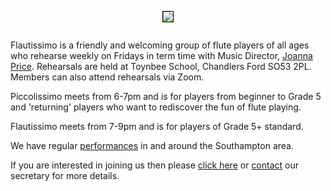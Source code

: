 
<div align="center">
    <img src="https://lynneflute.github.io/Flautissimo/imgs/romsey2022.jpg" style = "margin: 1em; border: 1px solid black; padding: 0" > 
        </div>
 
Flautissimo is a friendly and welcoming group of flute players of all ages who rehearse weekly on Fridays in term time with Music Director, <a href="musicdirector"> Joanna Price</a>.  Rehearsals are held at Toynbee School, Chandlers Ford SO53 2PL. Members can also attend rehearsals via Zoom.

Piccolissimo meets from 6-7pm and is for players from beginner to Grade 5 and 'returning' players who want to rediscover the fun of flute playing.  

Flautissimo meets from 7-9pm and is for players of Grade 5+ standard.

We have regular [performances](https://lynneflute.github.io/Flautissimo/performances) in and around the Southampton area.

If you are interested in joining us then please [click here](https://lynneflute.github.io/Flautissimo/about) or <a href="mailto:secretary@flautissimo.com">contact</a> our secretary for more details.
